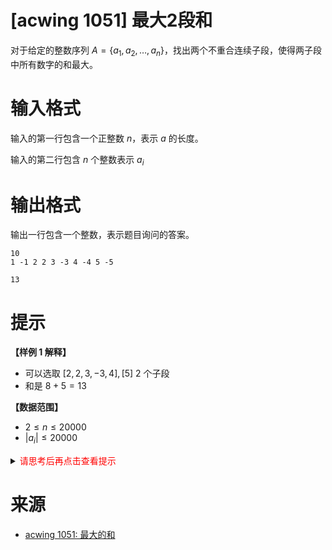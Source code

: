 # [acwing 1051] 最大2段和

对于给定的整数序列 $A=\lbrace a_1,a_2,…,a_n \rbrace$，找出两个不重合连续子段，使得两子段中所有数字的和最大。

# 输入格式

输入的第一行包含一个正整数 $n$，表示 $a$ 的长度。

输入的第二行包含 $n$ 个整数表示 $a_i$

# 输出格式

输出一行包含一个整数，表示题目询问的答案。

```input1
10
1 -1 2 2 3 -3 4 -4 5 -5
```

```output1
13
```

# 提示

**【样例 1 解释】**
- 可以选取 $[2, 2, 3, -3, 4], [5]$ 2 个子段
- 和是 $8 + 5 = 13$

**【数据范围】**
- $2 \leq n \leq 20000$
- $|a_i| \leq 20000$

<details>
<summary><font color="#FF0000">请思考后再点击查看提示</font></summary>

</details>

# 来源
* [acwing 1051: 最大的和](https://www.acwing.com/problem/content/description/1053/)